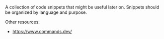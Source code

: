 A collection of code snippets that might be useful later on. Snippets should be
organized by language and purpose.

Other resources:
* https://www.commands.dev/
